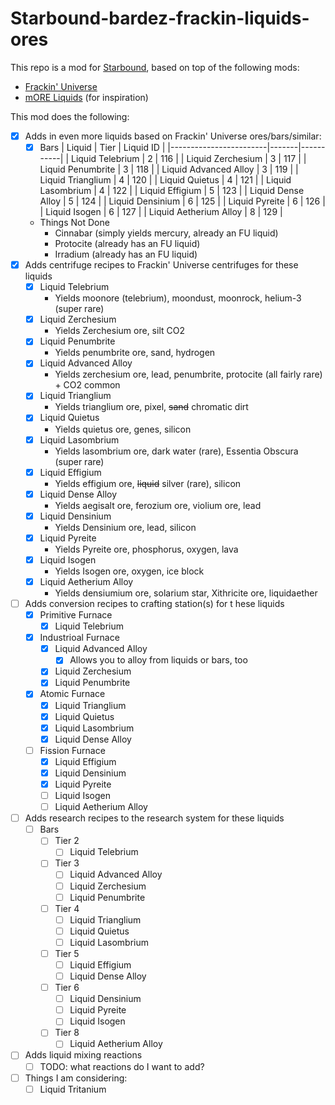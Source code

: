 # Starbound-bardez-frackin-liquids-ores

This repo is a mod for [Starbound](https://playstarbound.com/), based on top of the following mods:
- [Frackin' Universe](https://steamcommunity.com/sharedfiles/filedetails/?id=729480149) 
- [mORE Liquids](https://steamcommunity.com/sharedfiles/filedetails/?id=1318339314) (for inspiration)

This mod does the following:

- [X] Adds in even more liquids based on Frackin' Universe ores/bars/similar:
  - [X] Bars
    | Liquid                 | Tier  | Liquid ID |
    |------------------------|-------|-----------|
    | Liquid Telebrium       | 2     | 116       |
    | Liquid Zerchesium      | 3     | 117       |
    | Liquid Penumbrite      | 3     | 118       |
    | Liquid Advanced Alloy  | 3     | 119       |
    | Liquid Trianglium      | 4     | 120       |
    | Liquid Quietus         | 4     | 121       |
    | Liquid Lasombrium      | 4     | 122       |
    | Liquid Effigium        | 5     | 123       |
    | Liquid Dense Alloy     | 5     | 124       |
    | Liquid Densinium       | 6     | 125       |
    | Liquid Pyreite         | 6     | 126       |
    | Liquid Isogen          | 6     | 127       |
    | Liquid Aetherium Alloy | 8     | 129       |

  - Things Not Done
    - Cinnabar (simply yields mercury, already an FU liquid)
    - Protocite (already has an FU liquid)
    - Irradium (already has an FU liquid)
- [X] Adds centrifuge recipes to Frackin' Universe centrifuges for these liquids
  - [X] Liquid Telebrium
    - Yields moonore (telebrium), moondust, moonrock, helium-3 (super rare)
  - [X] Liquid Zerchesium
    - Yields Zerchesium ore, silt CO2
  - [X] Liquid Penumbrite
    - Yields penumbrite ore, sand, hydrogen
  - [X] Liquid Advanced Alloy
    - Yields zerchesium ore, lead, penumbrite, protocite (all fairly rare) + CO2 common
  - [X] Liquid Trianglium
    - Yields trianglium ore, pixel, ~~sand~~ chromatic dirt
  - [X] Liquid Quietus
    - Yields quietus ore, genes, silicon
  - [X] Liquid Lasombrium
    - Yields lasombrium ore, dark water (rare), Essentia Obscura (super rare)
  - [X] Liquid Effigium
    - Yields effigium ore, ~~liquid~~ silver (rare), silicon
  - [X] Liquid Dense Alloy
    - Yields aegisalt ore, ferozium ore, violium ore, lead
  - [X] Liquid Densinium
    - Yields Densinium ore, lead, silicon
  - [X] Liquid Pyreite
    - Yields Pyreite ore, phosphorus, oxygen, lava
  - [X] Liquid Isogen
    - Yields Isogen ore, oxygen, ice block
  - [X] Liquid Aetherium Alloy
    - Yields densiumium ore, solarium star, Xithricite ore, liquidaether
- [ ] Adds conversion recipes to crafting station(s) for t  hese liquids
    - [X] Primitive Furnace
      - [X] Liquid Telebrium
    - [X] Industrioal Furnace
      - [X] Liquid Advanced Alloy
        - [X] Allows you to alloy from liquids or bars, too
      - [X] Liquid Zerchesium
      - [X] Liquid Penumbrite
    - [X] Atomic Furnace
      - [X] Liquid Trianglium
      - [X] Liquid Quietus
      - [X] Liquid Lasombrium
      - [X] Liquid Dense Alloy
    - [ ] Fission Furnace
      - [X] Liquid Effigium
      - [X] Liquid Densinium
      - [X] Liquid Pyreite
      - [ ] Liquid Isogen
      - [ ] Liquid Aetherium Alloy
- [ ] Adds research recipes to the research system for these liquids
  - [ ] Bars
    - [ ] Tier 2
      - [ ] Liquid Telebrium
    - [ ] Tier 3
      - [ ] Liquid Advanced Alloy
      - [ ] Liquid Zerchesium
      - [ ] Liquid Penumbrite
    - [ ] Tier 4
      - [ ] Liquid Trianglium
      - [ ] Liquid Quietus
      - [ ] Liquid Lasombrium
    - [ ] Tier 5
      - [ ] Liquid Effigium
      - [ ] Liquid Dense Alloy
    - [ ] Tier 6
      - [ ] Liquid Densinium
      - [ ] Liquid Pyreite
      - [ ] Liquid Isogen
    - [ ] Tier 8
      - [ ] Liquid Aetherium Alloy
- [ ] Adds liquid mixing reactions
  - [ ] TODO: what reactions do I want to add?
- [ ] Things I am considering:
  - [ ] Liquid Tritanium
